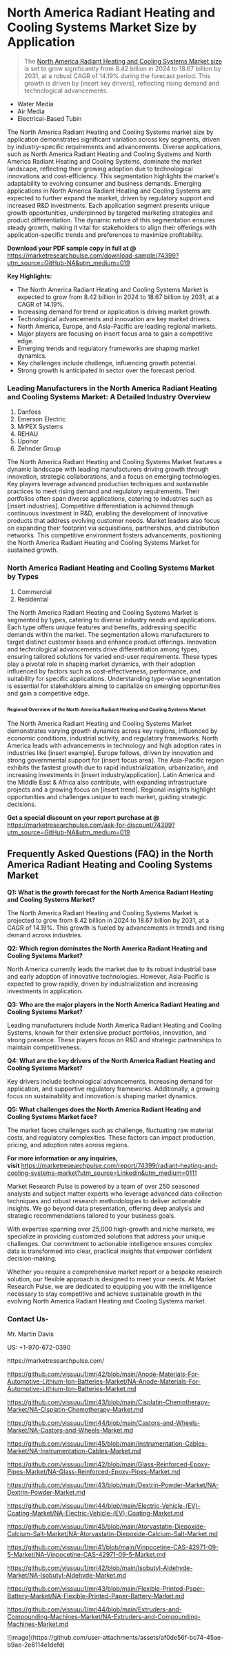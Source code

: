 <h1>North America Radiant Heating and Cooling Systems Market&nbsp;Size by Application</h1><blockquote><p>The <a href="https://marketresearchpulse.com/download-sample/74399?utm_source=GitHub-NA&amp;utm_medium=019">North America Radiant Heating and Cooling Systems Market size</a> is set to grow significantly from 8.42 billion in 2024 to 18.67 billion by 2031, at a robust CAGR of 14.19% during the forecast period. This growth is driven by [insert key drivers], reflecting rising demand and technological advancements.</p></blockquote><ul><li>Water Media<li> Air Media<li> Electrical-Based Tubin</li></ul><p>The North America Radiant Heating and Cooling Systems market size by application demonstrates significant variation across key segments, driven by industry-specific requirements and advancements. Diverse applications, such as North America Radiant Heating and Cooling Systems and North America Radiant Heating and Cooling Systems, dominate the market landscape, reflecting their growing adoption due to technological innovations and cost-efficiency. This segmentation highlights the market's adaptability to evolving consumer and business demands. Emerging applications in North America Radiant Heating and Cooling Systems are expected to further expand the market, driven by regulatory support and increased R&D investments. Each application segment presents unique growth opportunities, underpinned by targeted marketing strategies and product differentiation. The dynamic nature of this segmentation ensures steady growth, making it vital for stakeholders to align their offerings with application-specific trends and preferences to maximize profitability.</p><p><strong>Download your PDF sample copy in full at @ </strong><a href="https://marketresearchpulse.com/download-sample/74399?utm_source=GitHub-NA&amp;utm_medium=019">https://marketresearchpulse.com/download-sample/74399?utm_source=GitHub-NA&amp;utm_medium=019</a></p><p><strong>Key Highlights: </strong></p><ul><li>The North America Radiant Heating and Cooling Systems Market is expected to grow from 8.42 billion in 2024 to 18.67 billion by 2031, at a CAGR of 14.19%.</li><li>Increasing demand for trend or application is driving market growth.</li><li>Technological advancements and innovation are key market drivers.</li><li>North America, Europe, and Asia-Pacific are leading regional markets.</li><li>Major players are focusing on insert focus area to gain a competitive edge.</li><li>Emerging trends and regulatory frameworks are shaping market dynamics.</li><li>Key challenges include challenge, influencing growth potential.</li><li>Strong growth is anticipated in sector over the forecast period.</li></ul><h3>Leading Manufacturers in the North America Radiant Heating and Cooling Systems Market: A Detailed Industry Overview</h3><ol><li>Danfoss</li><li>Emerson Electric</li><li>MrPEX Systems</li><li>REHAU</li><li>Uponor</li><li>Zehnder Group</li></ol><div class="flex max-w-full flex-col flex-grow"><div class="min-h-8 text-message flex w-full flex-col items-end gap-2 whitespace-normal break-words [.text-message+&amp;]:mt-5" dir="auto" data-message-author-role="assistant" data-message-id="fd8432e4-4910-450d-b182-61b7bfb0a01f" data-message-model-slug="gpt-4o"><div class="flex w-full flex-col gap-1 empty:hidden first:pt-[3px]"><div class="markdown prose w-full break-words dark:prose-invert light"><p>The North America Radiant Heating and Cooling Systems Market features a dynamic landscape with leading manufacturers driving growth through innovation, strategic collaborations, and a focus on emerging technologies. Key players leverage advanced production techniques and sustainable practices to meet rising demand and regulatory requirements. Their portfolios often span diverse applications, catering to industries such as [insert industries]. Competitive differentiation is achieved through continuous investment in R&amp;D, enabling the development of innovative products that address evolving customer needs. Market leaders also focus on expanding their footprint via acquisitions, partnerships, and distribution networks. This competitive environment fosters advancements, positioning the North America Radiant Heating and Cooling Systems Market for sustained growth.</p></div></div></div></div><h3>North America Radiant Heating and Cooling Systems Market by Types</h3><ol><li>Commercial<li> Residential</li></ol><div class="flex max-w-full flex-col flex-grow"><div class="min-h-8 text-message flex w-full flex-col items-end gap-2 whitespace-normal break-words [.text-message+&amp;]:mt-5" dir="auto" data-message-author-role="assistant" data-message-id="084470be-0bb7-4664-bddf-5156b4f41249" data-message-model-slug="gpt-4o-mini"><div class="flex w-full flex-col gap-1 empty:hidden first:pt-[3px]"><div class="markdown prose w-full break-words dark:prose-invert light"><p>The North America Radiant Heating and Cooling Systems Market is segmented by types, catering to diverse industry needs and applications. Each type offers unique features and benefits, addressing specific demands within the market. The segmentation allows manufacturers to target distinct customer bases and enhance product offerings. Innovation and technological advancements drive differentiation among types, ensuring tailored solutions for varied end-user requirements. These types play a pivotal role in shaping market dynamics, with their adoption influenced by factors such as cost-effectiveness, performance, and suitability for specific applications. Understanding type-wise segmentation is essential for stakeholders aiming to capitalize on emerging opportunities and gain a competitive edge.</p></div></div></div></div><h3><span style="font-size: 11px;">Regional Overview of the North America Radiant Heating and Cooling Systems Market</span></h3><div class="flex max-w-full flex-col flex-grow"><div class="min-h-8 text-message flex w-full flex-col items-end gap-2 whitespace-normal break-words [.text-message+&amp;]:mt-5" dir="auto" data-message-author-role="assistant" data-message-id="e9038762-ce64-4e30-91c9-9bd413514231" data-message-model-slug="gpt-4o-mini"><div class="flex w-full flex-col gap-1 empty:hidden first:pt-[3px]"><div class="markdown prose w-full break-words dark:prose-invert light"><p>The North America Radiant Heating and Cooling Systems Market demonstrates varying growth dynamics across key regions, influenced by economic conditions, industrial activity, and regulatory frameworks. North America leads with advancements in technology and high adoption rates in industries like [insert example]. Europe follows, driven by innovation and strong governmental support for [insert focus area]. The Asia-Pacific region exhibits the fastest growth due to rapid industrialization, urbanization, and increasing investments in [insert industry/application]. Latin America and the Middle East &amp; Africa also contribute, with expanding infrastructure projects and a growing focus on [insert trend]. Regional insights highlight opportunities and challenges unique to each market, guiding strategic decisions.</p></div></div></div></div><p><strong>Get a special discount on your report purchase at @ </strong><a href="https://marketresearchpulse.com/ask-for-discount/74399?utm_source=GitHub-NA&amp;utm_medium=019">https://marketresearchpulse.com/ask-for-discount/74399?utm_source=GitHub-NA&amp;utm_medium=019</a></p><h2>Frequently Asked Questions (FAQ) in the North America Radiant Heating and Cooling Systems Market</h2><p><strong>Q1: What is the growth forecast for the North America Radiant Heating and Cooling Systems Market?</strong></p><p>The North America Radiant Heating and Cooling Systems Market is projected to grow from 8.42 billion in 2024 to 18.67 billion by 2031, at a CAGR of 14.19%. This growth is fueled by advancements in trends and rising demand across industries.</p><p><strong>Q2: Which region dominates the North America Radiant Heating and Cooling Systems Market?</strong></p><p>North America currently leads the market due to its robust industrial base and early adoption of innovative technologies. However, Asia-Pacific is expected to grow rapidly, driven by industrialization and increasing investments in application.</p><p><strong>Q3: Who are the major players in the North America Radiant Heating and Cooling Systems Market?</strong></p><p>Leading manufacturers include North America Radiant Heating and Cooling Systems, known for their extensive product portfolios, innovation, and strong presence. These players focus on R&amp;D and strategic partnerships to maintain competitiveness.</p><p><strong>Q4: What are the key drivers of the North America Radiant Heating and Cooling Systems Market?</strong></p><p>Key drivers include technological advancements, increasing demand for application, and supportive regulatory frameworks. Additionally, a growing focus on sustainability and innovation is shaping market dynamics.</p><p><strong>Q5: What challenges does the North America Radiant Heating and Cooling Systems Market face?</strong></p><p>The market faces challenges such as challenge, fluctuating raw material costs, and regulatory complexities. These factors can impact production, pricing, and adoption rates across regions.</p><p><strong>For more information or any inquiries, visit&nbsp;</strong><a href="https://marketresearchpulse.com/report/74399/radiant-heating-and-cooling-systems-market?utm_source=Linkedin&utm_medium=0111">https://marketresearchpulse.com/report/74399/radiant-heating-and-cooling-systems-market?utm_source=Linkedin&utm_medium=0111</a></p><p>Market Research Pulse is powered by a team of over 250 seasoned analysts and subject matter experts who leverage advanced data collection techniques and robust research methodologies to deliver actionable insights. We go beyond data presentation, offering deep analysis and strategic recommendations tailored to your business goals.</p><p>With expertise spanning over 25,000 high-growth and niche markets, we specialize in providing customized solutions that address your unique challenges. Our commitment to actionable intelligence ensures complex data is transformed into clear, practical insights that empower confident decision-making.</p><p>Whether you require a comprehensive market report or a bespoke research solution, our flexible approach is designed to meet your needs. At Market Research Pulse, we are dedicated to equipping you with the intelligence necessary to stay competitive and achieve sustainable growth in the evolving North America Radiant Heating and Cooling Systems market.</p><h3><strong>Contact Us-</strong></h3><p>Mr. Martin Davis</p><p>US: +1-970-672-0390</p><p>https://marketresearchpulse.com/</p><p><a href="https://github.com/vissuuu1/mri42/blob/main/Anode-Materials-For-Automotive-Lithium-Ion-Batteries-Market/NA-Anode-Materials-For-Automotive-Lithium-Ion-Batteries-Market.md">https://github.com/vissuuu1/mri42/blob/main/Anode-Materials-For-Automotive-Lithium-Ion-Batteries-Market/NA-Anode-Materials-For-Automotive-Lithium-Ion-Batteries-Market.md</a></p><p><a href="https://github.com/vissuuu1/mri43/blob/main/Cisplatin-Chemotherapy-Market/NA-Cisplatin-Chemotherapy-Market.md">https://github.com/vissuuu1/mri43/blob/main/Cisplatin-Chemotherapy-Market/NA-Cisplatin-Chemotherapy-Market.md</a></p><p><a href="https://github.com/vissuuu1/mri44/blob/main/Castors-and-Wheels-Market/NA-Castors-and-Wheels-Market.md">https://github.com/vissuuu1/mri44/blob/main/Castors-and-Wheels-Market/NA-Castors-and-Wheels-Market.md</a></p><p><a href="https://github.com/vissuuu1/mri45/blob/main/Instrumentation-Cables-Market/NA-Instrumentation-Cables-Market.md">https://github.com/vissuuu1/mri45/blob/main/Instrumentation-Cables-Market/NA-Instrumentation-Cables-Market.md</a></p><p><a href="https://github.com/vissuuu1/mri42/blob/main/Glass-Reinforced-Epoxy-Pipes-Market/NA-Glass-Reinforced-Epoxy-Pipes-Market.md">https://github.com/vissuuu1/mri42/blob/main/Glass-Reinforced-Epoxy-Pipes-Market/NA-Glass-Reinforced-Epoxy-Pipes-Market.md</a></p><p><a href="https://github.com/vissuuu1/mri43/blob/main/Dextrin-Powder-Market/NA-Dextrin-Powder-Market.md">https://github.com/vissuuu1/mri43/blob/main/Dextrin-Powder-Market/NA-Dextrin-Powder-Market.md</a></p><p><a href="https://github.com/vissuuu1/mri44/blob/main/Electric-Vehicle-(EV)-Coating-Market/NA-Electric-Vehicle-(EV)-Coating-Market.md">https://github.com/vissuuu1/mri44/blob/main/Electric-Vehicle-(EV)-Coating-Market/NA-Electric-Vehicle-(EV)-Coating-Market.md</a></p><p><a href="https://github.com/vissuuu1/mri45/blob/main/Atorvastatin-Diepoxide-Calcium-Salt-Market/NA-Atorvastatin-Diepoxide-Calcium-Salt-Market.md">https://github.com/vissuuu1/mri45/blob/main/Atorvastatin-Diepoxide-Calcium-Salt-Market/NA-Atorvastatin-Diepoxide-Calcium-Salt-Market.md</a></p><p><a href="https://github.com/vissuuu1/mri41/blob/main/Vinpocetine-CAS-42971-09-5-Market/NA-Vinpocetine-CAS-42971-09-5-Market.md">https://github.com/vissuuu1/mri41/blob/main/Vinpocetine-CAS-42971-09-5-Market/NA-Vinpocetine-CAS-42971-09-5-Market.md</a></p><p><a href="https://github.com/vissuuu1/mri42/blob/main/Isobutyl-Aldehyde-Market/NA-Isobutyl-Aldehyde-Market.md">https://github.com/vissuuu1/mri42/blob/main/Isobutyl-Aldehyde-Market/NA-Isobutyl-Aldehyde-Market.md</a></p><p><a href="https://github.com/vissuuu1/mri43/blob/main/Flexible-Printed-Paper-Battery-Market/NA-Flexible-Printed-Paper-Battery-Market.md">https://github.com/vissuuu1/mri43/blob/main/Flexible-Printed-Paper-Battery-Market/NA-Flexible-Printed-Paper-Battery-Market.md</a></p><p><a href="https://github.com/vissuuu1/mri44/blob/main/Extruders-and-Compounding-Machines-Market/NA-Extruders-and-Compounding-Machines-Market.md">https://github.com/vissuuu1/mri44/blob/main/Extruders-and-Compounding-Machines-Market/NA-Extruders-and-Compounding-Machines-Market.md</a></p>
![image](https://github.com/user-attachments/assets/af0de56f-bc74-45ae-b9ae-2e6114e1defd)
